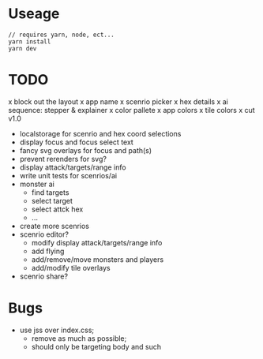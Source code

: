 # Useage

```
// requires yarn, node, ect...
yarn install
yarn dev
```

# TODO

x block out the layout
x app name
x scenrio picker
x hex details
x ai sequence: stepper & explainer
x color pallete
x app colors
x tile colors
x cut v1.0

- localstorage for scenrio and hex coord selections
- display focus and focus select text
- fancy svg overlays for focus and path(s)
- prevent rerenders for svg?
- display attack/targets/range info
- write unit tests for scenrios/ai
- monster ai
  - find targets
  - select target
  - select attck hex
  - ...
- create more scenrios
- scenrio editor?
  - modify display attack/targets/range info
  - add flying
  - add/remove/move monsters and players
  - add/modify tile overlays
- scenrio share?

# Bugs

- use jss over index.css;
  - remove as much as possible;
  - should only be targeting body and such
